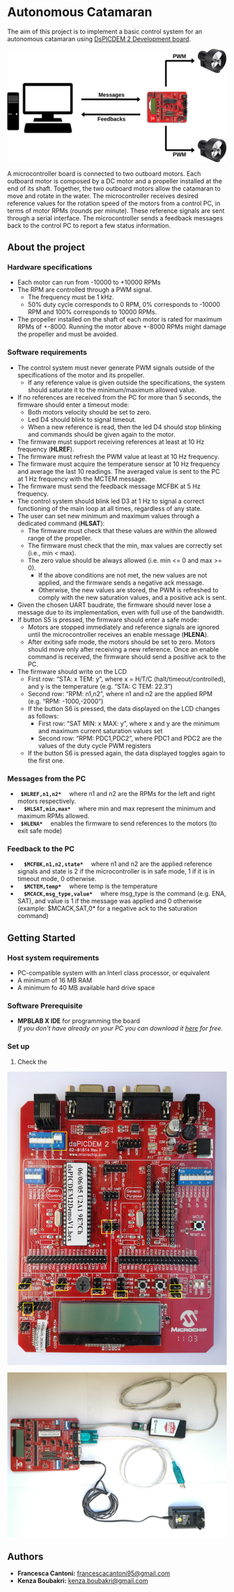 # Autonomous Catamaran

The aim of this project is to implement a basic control system for an autonomous catamaran using [DsPICDEM 2 Development board](https://github.com/cesca95/AutonomousCatamaran/blob/master/docs/dsPICDEM2.pdf).

<p align="center">
  <img src="Images/Overview.png">
</p>

A microcontroller board is connected to two outboard motors. Each outboard motor is composed by a DC motor and a propeller installed at the end of its shaft. Together, the two outboard motors allow the catamaran to move and rotate in the water. The microcontroller receives desired reference values for the rotation speed of the motors from a control PC, in terms of motor RPMs (rounds per minute). These
reference signals are sent through a serial interface. The microcontroller sends a feedback messages back to the control PC to report a few status information.

## About the project 
### Hardware specifications

- Each motor can run from -10000 to +10000 RPMs
- The RPM are controlled through a PWM signal.
  - The frequency must be 1 kHz.
  - 50% duty cycle corresponds to 0 RPM, 0% corresponds to -10000 RPM and 100% corresponds to 10000 RPMs.
- The propeller installed on the shaft of each motor is rated for maximum RPMs of +-8000. Running the motor above +-8000 RPMs might damage the propeller and must be avoided.

### Software requirements

- The control system must never generate PWM signals outside of the specifications of the motor and its propeller.
  - If any reference value is given outside the specifications, the system should saturate it to the minimum/maximum allowed value.
- If no references are received from the PC for more than 5 seconds, the firmware should enter a timeout mode:
  - Both motors velocity should be set to zero.
  - Led D4 should blink to signal timeout.
  - When a new reference is read, then the led D4 should stop blinking and commands should be given again to the motor.
- The firmware must support receiving references at least at 10 Hz frequency (**HLREF**).
- The firmware must refresh the PWM value at least at 10 Hz frequency.
- The firmware must acquire the temperature sensor at 10 Hz frequency and average the last 10 readings. The averaged value is sent to the PC at 1 Hz frequency with the MCTEM message.
- The firmware must send the feedback message MCFBK at 5 Hz frequency.
- The control system should blink led D3 at 1 Hz to signal a correct functioning of the main loop at all times, regardless of any state.
- The user can set new minimum and maximum values through a dedicated command (**HLSAT**):
  - The firmware must check that these values are within the allowed range of the propeller.
  - The firmware must check that the min, max values are correctly set (i.e., min < max).
  - The zero value should be always allowed (i.e. min <= 0 and max >= 0).
    - If the above conditions are not met, the new values are not applied, and the firmware sends a negative ack message.
    - Otherwise, the new values are stored, the PWM is refreshed to comply with the new saturation values, and a positive ack is sent.
- Given the chosen UART baudrate, the firmware should never lose a message due to its implementation, even with full use of the bandwidth.
- If button S5 is pressed, the firmware should enter a safe mode:
  - Motors are stopped immediately and reference signals are ignored until the microcontroller receives an enable message (**HLENA**).
  - After exiting safe mode, the motors should be set to zero. Motors should move only after receiving a new reference. Once an enable command is received, the firmware should send a positive ack to the PC.
- The firmware should write on the LCD
  - First row: “STA: x TEM: y”, where x = H/T/C (halt/timeout/controlled), and y is the temperature (e.g. “STA: C TEM: 22.3”)
  - Second row: “RPM: n1,n2”, where n1 and n2 are the applied RPM (e.g. “RPM: -1000,-2000”)
  - If the button S6 is pressed, the data displayed on the LCD changes as follows:
    - First row: “SAT MIN: x MAX: y”, where x and y are the minimum and maximum current saturation values set
    - Second row: “RPM: PDC1,PDC2”, where PDC1 and PDC2 are the values of the duty cycle PWM registers
  - If the button S6 is pressed again, the data displayed toggles again to the first one.


### Messages from the PC
- <code> <b>$HLREF,n1,n2\* </b> </code>  where n1 and n2 are the RPMs for the left and right motors respectively.
- <code> <b> $HLSAT,min,max* </b> </code> where min and max represent the minimum and maximum RPMs allowed.
- <code> <b>$HLENA* </b> </code> enables the firmware to send references to the motors (to exit safe mode)

### Feedback to the PC
- <code> <b> $MCFBK,n1,n2,state* </b> </code> where n1 and n2 are the applied reference signals and state is 2 if the microcontroller is in safe mode, 1 if it is in timeout mode, 0 otherwise.
- <code> <b> $MCTEM,temp* </b> </code> where temp is the temperature
- <code> <b> $MCACK,msg_type,value* </b> </code> where msg_type is the command (e.g. ENA, SAT), and value is 1 if the message was applied and 0 otherwise (example: $MCACK,SAT,0* for a negative ack to the saturation command)



## Getting Started
### Host system requirements

- PC-compatible system with an Interl class processor, or equivalent
- A minimum of 16 MB RAM
- A minimum fo 40 MB available hard drive space 

### Software Prerequisite

- **MPBLAB X IDE** for programming the board <br/>
  *If you don't have already on your PC you can download it [here](https://www.microchip.com/mplab/mplab-x-ide) for free.*

### Set up

1) Check the 
<p align="center">
  <img src="Images/dsPICDEM2.jpg">
</p>

<p align="center">
  <img src="Images/Connections.jpg">
</p>


## Authors

* **Francesca Cantoni:** 	francescacantoni95@gmail.com
* **Kenza Boubakri:** 		kenza.boubakri@gmail.com 

